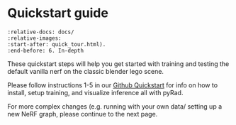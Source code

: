 # Quickstart guide

```{include} ../../README.md
:relative-docs: docs/
:relative-images:
:start-after: quick_tour.html).
:end-before: 6. In-depth
```

These quickstart steps will help you get started with training and testing the default vanilla nerf on the classic blender lego scene. 


Please follow instructions 1-5 in our [Github Quickstart](https://github.com/plenoptix/pyrad#quickstart) for info on how to install, setup training, and visualize inference all with pyRad.


For more complex changes (e.g. running with your own data/ setting up a new NeRF graph, please continue to the next page.